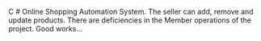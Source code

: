 
C # Online Shopping Automation System.
The seller can add, remove and update products.
There are deficiencies in the Member operations of the project.
Good works...
